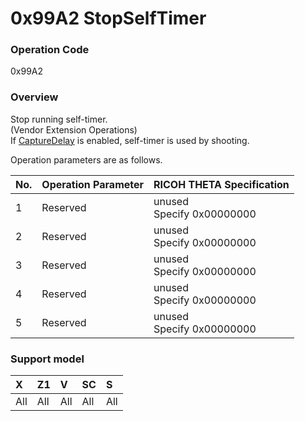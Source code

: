 # 0x99A2 StopSelfTimer

### Operation Code

0x99A2

### Overview

Stop running self-timer.  
(Vendor Extension Operations)  
 If [CaptureDelay](../property/capture_delay.md) is enabled, self-timer is used by shooting.

Operation parameters are as follows.

| No. | Operation Parameter | RICOH THETA Specification |
|:--|:--|:--|
| 1 | Reserved | unused<br>Specify 0x00000000 |
| 2 | Reserved | unused<br>Specify 0x00000000 |
| 3 | Reserved | unused<br>Specify 0x00000000 |
| 4 | Reserved | unused<br>Specify 0x00000000 |
| 5 | Reserved | unused<br>Specify 0x00000000 |

### Support model

| X | Z1 | V | SC | S |
|:--|:--|:--|:--|:--|
| All | All | All | All | All |
